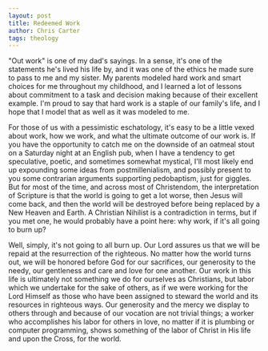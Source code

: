 ```yaml
---
layout: post
title: Redeemed Work
author: Chris Carter
tags: theology
---
```


"Out work" is one of my dad's sayings. In a sense, it's one of the statements he's lived his life by, and it was one of the ethics he made sure to pass to me and my sister. My parents modeled hard work and smart choices for me throughout my childhood, and I learned a lot of lessons about commitment to a task and decision making because of their excellent example. I'm proud to say that hard work is a staple of our family's life, and I hope that I model that as well as it was modeled to me.

For those of us with a pessimistic eschatology, it's easy to be a little vexed about work, how we work, and what the ultimate outcome of our work is. If you have the opportunity to catch me on the downside of an oatmeal stout on a Saturday night at an English pub, when I have a tendency to get speculative, poetic, and sometimes somewhat mystical, I'll most likely end up expounding some ideas from postmillenialism, and possibly present to you some contrarian arguments supporting pedobaptism, just for giggles. But for most of the time, and across most of Christendom, the interpretation of Scripture is that the world is going to get a lot worse, then Jesus will come back, and then the world will be destroyed before being replaced by a New Heaven and Earth. A Christian Nihilist is a contradiction in terms, but if you met one, he would probably have a point here: why work, if it's all going to burn up?

Well, simply, it's not going to all burn up. Our Lord assures us that we will be repaid at the resurrection of the righteous. No matter how the world turns out, we will be honored before God for our sacrifices, our generosity to the needy, our gentleness and care and love for one another. Our work in this life is ultimately not something we do for ourselves as Christians, but labor which we undertake for the sake of others, as if we were working for the Lord Himself as those who have been assigned to steward the world and its resources in righteous ways. Our generosity and the mercy we display to others through and because of our vocation are not trivial things; a worker who accomplishes his labor for others in love, no matter if it is plumbing or computer programming, shows something of the labor of Christ in His life and upon the Cross, for the world. 
